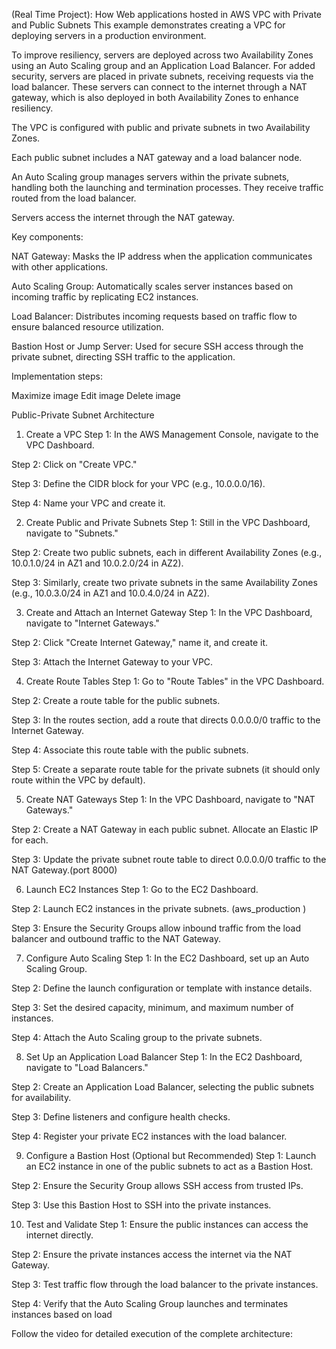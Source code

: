 (Real Time Project): How Web applications hosted in AWS VPC with Private and Public Subnets
This example demonstrates creating a VPC for deploying servers in a production environment.

To improve resiliency, servers are deployed across two Availability Zones using an Auto Scaling group and an Application Load Balancer. For added security, servers are placed in private subnets, receiving requests via the load balancer. These servers can connect to the internet through a NAT gateway, which is also deployed in both Availability Zones to enhance resiliency.

The VPC is configured with public and private subnets in two Availability Zones.

Each public subnet includes a NAT gateway and a load balancer node.

An Auto Scaling group manages servers within the private subnets, handling both the launching and termination processes. They receive traffic routed from the load balancer.

Servers access the internet through the NAT gateway.

Key components:

NAT Gateway: Masks the IP address when the application communicates with other applications.

Auto Scaling Group: Automatically scales server instances based on incoming traffic by replicating EC2 instances.

Load Balancer: Distributes incoming requests based on traffic flow to ensure balanced resource utilization.

Bastion Host or Jump Server: Used for secure SSH access through the private subnet, directing SSH traffic to the application.

Implementation steps:



Maximize image
Edit image
Delete image

Public-Private Subnet Architecture
1. Create a VPC
Step 1: In the AWS Management Console, navigate to the VPC Dashboard.

Step 2: Click on "Create VPC."

Step 3: Define the CIDR block for your VPC (e.g., 10.0.0.0/16).

Step 4: Name your VPC and create it.

2. Create Public and Private Subnets
Step 1: Still in the VPC Dashboard, navigate to "Subnets."

Step 2: Create two public subnets, each in different Availability Zones (e.g., 10.0.1.0/24 in AZ1 and 10.0.2.0/24 in AZ2).

Step 3: Similarly, create two private subnets in the same Availability Zones (e.g., 10.0.3.0/24 in AZ1 and 10.0.4.0/24 in AZ2).

3. Create and Attach an Internet Gateway
Step 1: In the VPC Dashboard, navigate to "Internet Gateways."

Step 2: Click "Create Internet Gateway," name it, and create it.

Step 3: Attach the Internet Gateway to your VPC.

4. Create Route Tables
Step 1: Go to "Route Tables" in the VPC Dashboard.

Step 2: Create a route table for the public subnets.

Step 3: In the routes section, add a route that directs 0.0.0.0/0 traffic to the Internet Gateway.

Step 4: Associate this route table with the public subnets.

Step 5: Create a separate route table for the private subnets (it should only route within the VPC by default).

5. Create NAT Gateways
Step 1: In the VPC Dashboard, navigate to "NAT Gateways."

Step 2: Create a NAT Gateway in each public subnet. Allocate an Elastic IP for each.

Step 3: Update the private subnet route table to direct 0.0.0.0/0 traffic to the NAT Gateway.(port 8000)

6. Launch EC2 Instances
Step 1: Go to the EC2 Dashboard.

Step 2: Launch EC2 instances in the private subnets. (aws_production )

Step 3: Ensure the Security Groups allow inbound traffic from the load balancer and outbound traffic to the NAT Gateway.

7. Configure Auto Scaling
Step 1: In the EC2 Dashboard, set up an Auto Scaling Group.

Step 2: Define the launch configuration or template with instance details.

Step 3: Set the desired capacity, minimum, and maximum number of instances.

Step 4: Attach the Auto Scaling group to the private subnets.

8. Set Up an Application Load Balancer
Step 1: In the EC2 Dashboard, navigate to "Load Balancers."

Step 2: Create an Application Load Balancer, selecting the public subnets for availability.

Step 3: Define listeners and configure health checks.

Step 4: Register your private EC2 instances with the load balancer.

9. Configure a Bastion Host (Optional but Recommended)
Step 1: Launch an EC2 instance in one of the public subnets to act as a Bastion Host.

Step 2: Ensure the Security Group allows SSH access from trusted IPs.

Step 3: Use this Bastion Host to SSH into the private instances.

10. Test and Validate
Step 1: Ensure the public instances can access the internet directly.

Step 2: Ensure the private instances access the internet via the NAT Gateway.

Step 3: Test traffic flow through the load balancer to the private instances.

Step 4: Verify that the Auto Scaling Group launches and terminates instances based on load

Follow the video for detailed execution of the complete architecture:
